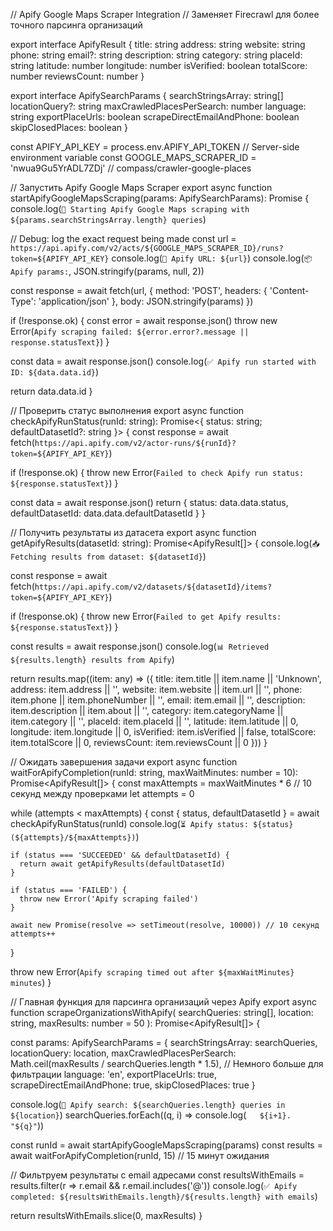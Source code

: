// Apify Google Maps Scraper Integration
// Заменяет Firecrawl для более точного парсинга организаций

export interface ApifyResult {
  title: string
  address: string
  website: string
  phone: string
  email?: string
  description: string
  category: string
  placeId: string
  latitude: number
  longitude: number
  isVerified: boolean
  totalScore: number
  reviewsCount: number
}

export interface ApifySearchParams {
  searchStringsArray: string[]
  locationQuery?: string
  maxCrawledPlacesPerSearch: number
  language: string
  exportPlaceUrls: boolean
  scrapeDirectEmailAndPhone: boolean
  skipClosedPlaces: boolean
}

const APIFY_API_KEY = process.env.APIFY_API_TOKEN // Server-side environment variable
const GOOGLE_MAPS_SCRAPER_ID = 'nwua9Gu5YrADL7ZDj' // compass/crawler-google-places

// Запустить Apify Google Maps Scraper
export async function startApifyGoogleMapsScraping(params: ApifySearchParams): Promise<string> {
  console.log(`🚀 Starting Apify Google Maps scraping with ${params.searchStringsArray.length} queries`)
  
  // Debug: log the exact request being made
  const url = `https://api.apify.com/v2/acts/${GOOGLE_MAPS_SCRAPER_ID}/runs?token=${APIFY_API_KEY}`
  console.log(`🔗 Apify URL: ${url}`)
  console.log(`📦 Apify params:`, JSON.stringify(params, null, 2))
  
  const response = await fetch(url, {
    method: 'POST',
    headers: {
      'Content-Type': 'application/json'
    },
    body: JSON.stringify(params)
  })

  if (!response.ok) {
    const error = await response.json()
    throw new Error(`Apify scraping failed: ${error.error?.message || response.statusText}`)
  }

  const data = await response.json()
  console.log(`✅ Apify run started with ID: ${data.data.id}`)
  
  return data.data.id
}

// Проверить статус выполнения
export async function checkApifyRunStatus(runId: string): Promise<{ status: string; defaultDatasetId?: string }> {
  const response = await fetch(`https://api.apify.com/v2/actor-runs/${runId}?token=${APIFY_API_KEY}`)

  if (!response.ok) {
    throw new Error(`Failed to check Apify run status: ${response.statusText}`)
  }

  const data = await response.json()
  return {
    status: data.data.status,
    defaultDatasetId: data.data.defaultDatasetId
  }
}

// Получить результаты из датасета
export async function getApifyResults(datasetId: string): Promise<ApifyResult[]> {
  console.log(`📥 Fetching results from dataset: ${datasetId}`)
  
  const response = await fetch(`https://api.apify.com/v2/datasets/${datasetId}/items?token=${APIFY_API_KEY}`)

  if (!response.ok) {
    throw new Error(`Failed to get Apify results: ${response.statusText}`)
  }

  const results = await response.json()
  console.log(`📊 Retrieved ${results.length} results from Apify`)
  
  return results.map((item: any) => ({
    title: item.title || item.name || 'Unknown',
    address: item.address || '',
    website: item.website || item.url || '',
    phone: item.phone || item.phoneNumber || '',
    email: item.email || '',
    description: item.description || item.about || '',
    category: item.categoryName || item.category || '',
    placeId: item.placeId || '',
    latitude: item.latitude || 0,
    longitude: item.longitude || 0,
    isVerified: item.isVerified || false,
    totalScore: item.totalScore || 0,
    reviewsCount: item.reviewsCount || 0
  }))
}

// Ожидать завершения задачи
export async function waitForApifyCompletion(runId: string, maxWaitMinutes: number = 10): Promise<ApifyResult[]> {
  const maxAttempts = maxWaitMinutes * 6 // 10 секунд между проверками
  let attempts = 0

  while (attempts < maxAttempts) {
    const { status, defaultDatasetId } = await checkApifyRunStatus(runId)
    console.log(`⏳ Apify status: ${status} (${attempts}/${maxAttempts})`)
    
    if (status === 'SUCCEEDED' && defaultDatasetId) {
      return await getApifyResults(defaultDatasetId)
    }
    
    if (status === 'FAILED') {
      throw new Error('Apify scraping failed')
    }
    
    await new Promise(resolve => setTimeout(resolve, 10000)) // 10 секунд
    attempts++
  }
  
  throw new Error(`Apify scraping timed out after ${maxWaitMinutes} minutes`)
}

// Главная функция для парсинга организаций через Apify
export async function scrapeOrganizationsWithApify(
  searchQueries: string[],
  location: string,
  maxResults: number = 50
): Promise<ApifyResult[]> {
  
  const params: ApifySearchParams = {
    searchStringsArray: searchQueries,
    locationQuery: location,
    maxCrawledPlacesPerSearch: Math.ceil(maxResults / searchQueries.length * 1.5), // Немного больше для фильтрации
    language: 'en',
    exportPlaceUrls: true,
    scrapeDirectEmailAndPhone: true,
    skipClosedPlaces: true
  }
  
  console.log(`🎯 Apify search: ${searchQueries.length} queries in ${location}`)
  searchQueries.forEach((q, i) => console.log(`   ${i+1}. "${q}"`))
  
  const runId = await startApifyGoogleMapsScraping(params)
  const results = await waitForApifyCompletion(runId, 15) // 15 минут ожидания
  
  // Фильтруем результаты с email адресами
  const resultsWithEmails = results.filter(r => r.email && r.email.includes('@'))
  console.log(`✅ Apify completed: ${resultsWithEmails.length}/${results.length} with emails`)
  
  return resultsWithEmails.slice(0, maxResults)
}